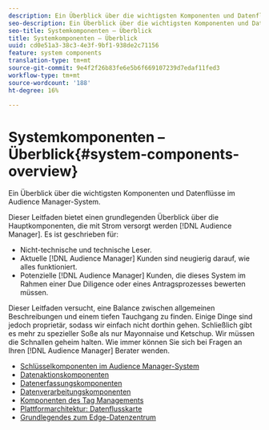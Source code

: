 ```yaml
---
description: Ein Überblick über die wichtigsten Komponenten und Datenflüsse im Audience Manager-System.
seo-description: Ein Überblick über die wichtigsten Komponenten und Datenflüsse im Audience Manager-System.
seo-title: Systemkomponenten – Überblick
title: Systemkomponenten – Überblick
uuid: cd0e51a3-38c3-4e3f-9bf1-938de2c71156
feature: system components
translation-type: tm+mt
source-git-commit: 9e4f2f26b83fe6e5b6f669107239d7edaf11fed3
workflow-type: tm+mt
source-wordcount: '188'
ht-degree: 16%

---
```



# Systemkomponenten – Überblick{#system-components-overview}

Ein Überblick über die wichtigsten Komponenten und Datenflüsse im Audience Manager-System.

<!-- 

c_compintro.xml

 -->

Dieser Leitfaden bietet einen grundlegenden Überblick über die Hauptkomponenten, die mit Strom versorgt werden [!DNL Audience Manager]. Es ist geschrieben für:

* Nicht-technische und technische Leser.
* Aktuelle [!DNL Audience Manager] Kunden sind neugierig darauf, wie alles funktioniert.
* Potenzielle [!DNL Audience Manager] Kunden, die dieses System im Rahmen einer Due Diligence oder eines Antragsprozesses bewerten müssen.

Dieser Leitfaden versucht, eine Balance zwischen allgemeinen Beschreibungen und einem tiefen Tauchgang zu finden. Einige Dinge sind jedoch proprietär, sodass wir einfach nicht dorthin gehen. Schließlich gibt es mehr zu spezieller Soße als nur Mayonnaise und Ketschup. Wir müssen die Schnallen geheim halten. Wie immer können Sie sich bei Fragen an Ihren [!DNL Audience Manager] Berater wenden.

* [Schlüsselkomponenten im Audience Manager-System](/help/using/reference/system-components/components-stack.md)
* [Datenaktionskomponenten](/help/using/reference/system-components/components-data-action.md)
* [Datenerfassungskomponenten](/help/using/reference/system-components/components-data-collection.md)
* [Datenverarbeitungskomponenten](/help/using/reference/system-components/components-data-processing.md)
* [Komponenten des Tag Managements](/help/using/reference/system-components/components-tag-management.md)
* [Plattformarchitektur: Datenflusskarte](/help/using/reference/system-components/components-platform-architecture.md)
* [Grundlegendes zum Edge-Datenzentrum](/help/using/reference/system-components/components-edge.md)

